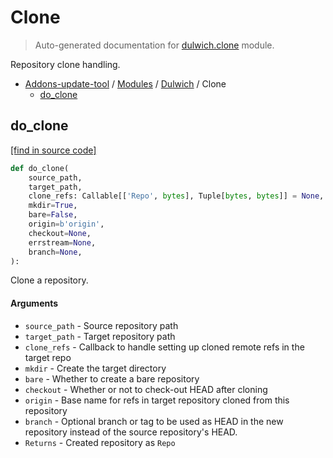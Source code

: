 # Clone

> Auto-generated documentation for [dulwich.clone](https://github.com/alchem1ster/AddOns-Update-Tool/blob/master/dulwich/clone.py) module.

Repository clone handling.

- [Addons-update-tool](../README.md#addons-update-tool) / [Modules](../MODULES.md#addons-update-tool-modules) / [Dulwich](index.md#dulwich) / Clone
    - [do_clone](#do_clone)

## do_clone

[[find in source code]](https://github.com/alchem1ster/AddOns-Update-Tool/blob/master/dulwich/clone.py#L38)

```python
def do_clone(
    source_path,
    target_path,
    clone_refs: Callable[['Repo', bytes], Tuple[bytes, bytes]] = None,
    mkdir=True,
    bare=False,
    origin=b'origin',
    checkout=None,
    errstream=None,
    branch=None,
):
```

Clone a repository.

#### Arguments

  - `source_path` - Source repository path
  - `target_path` - Target repository path
  - `clone_refs` - Callback to handle setting up cloned remote refs in
    the target repo
  - `mkdir` - Create the target directory
  - `bare` - Whether to create a bare repository
  - `checkout` - Whether or not to check-out HEAD after cloning
  - `origin` - Base name for refs in target repository
    cloned from this repository
  - `branch` - Optional branch or tag to be used as HEAD in the new repository
    instead of the source repository's HEAD.
- `Returns` - Created repository as `Repo`
